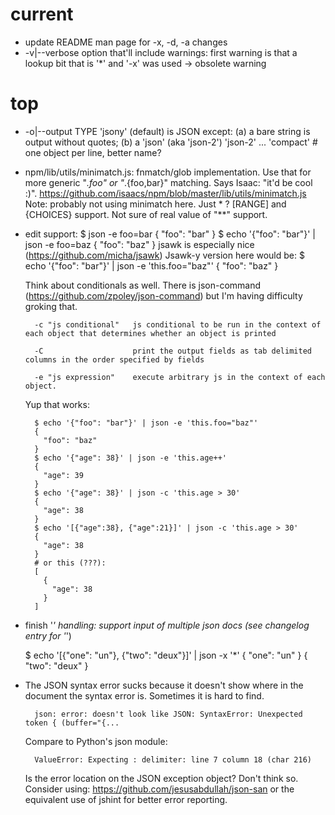 # current

- update README man page for -x, -d, -a changes
- -v|--verbose option that'll include warnings: first warning is that a
  lookup bit that is '*' and '-x' was used -> obsolete warning

  

# top

- -o|--output TYPE
  'jsony' (default) is JSON except: (a) a bare string is output without
        quotes; (b) a 
  'json' (aka 'json-2')
  'json-2'
  ...
  'compact'  # one object per line, better name?
- npm/lib/utils/minimatch.js: fnmatch/glob implementation.
  Use that for more generic "*.foo" or "*.{foo,bar}" matching. Says Isaac: "it'd be cool :)".
    https://github.com/isaacs/npm/blob/master/lib/utils/minimatch.js
  Note: probably not using minimatch here. Just * ? [RANGE] and {CHOICES} support.
  Not sure of real value of "**" support.
- edit support:
    $ json -e foo=bar
    {
      "foo": "bar"
    }
    $ echo '{"foo": "bar"}' | json -e foo=baz
    {
      "foo": "baz"
    }
  jsawk is especially nice (https://github.com/micha/jsawk)
  Jsawk-y version here would be:
    $ echo '{"foo": "bar"}' | json -e 'this.foo="baz"'
    {
      "foo": "baz"
    }

  Think about conditionals as well. There is json-command
  (https://github.com/zpoley/json-command) but I'm having difficulty groking
  that.
    
        -c "js conditional"   js conditional to be run in the context of each object that determines whether an object is printed
    
        -C                    print the output fields as tab delimited columns in the order specified by fields
    
        -e "js expression"    execute arbitrary js in the context of each object.


    Yup that works:
    
        
        $ echo '{"foo": "bar"}' | json -e 'this.foo="baz"'
        {
          "foo": "baz"
        }
        $ echo '{"age": 38}' | json -e 'this.age++'
        {
          "age": 39
        }
        $ echo '{"age": 38}' | json -c 'this.age > 30'
        {
          "age": 38
        }
        $ echo '[{"age":38}, {"age":21}]' | json -c 'this.age > 30'
        {
          "age": 38
        }
        # or this (???):
        [
          {
            "age": 38
          }
        ]


- finish '*' handling: support input of multiple json docs (see changelog entry for '*')

    $ echo '[{"one": "un"}, {"two": "deux"}]' | json -x '*'
    {
      "one": "un"
    }
    {
      "two": "deux"
    }

- The JSON syntax error sucks because it doesn't show where in the document the syntax error is. Sometimes it is hard to find.

        json: error: doesn't look like JSON: SyntaxError: Unexpected token { (buffer="{...

  Compare to Python's json module:

        ValueError: Expecting : delimiter: line 7 column 18 (char 216)

  Is the error location on the JSON exception object? Don't think so.
  Consider using: https://github.com/jesusabdullah/json-san or the equivalent use of jshint
  for better error reporting.

